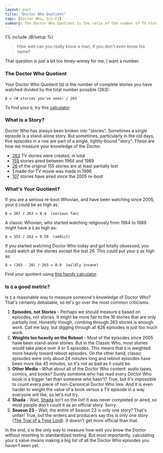 ```yaml
---
layout: post
title: "Doctor Who Quotient"
tags: [Doctor Who, Sci-Fi]
summary: The Doctor Who Quotient is the ratio of the number of TV stories you've seen to the total. It's a measure of how well you know the Doctor. It's also a way to keep track of which episodes you haven't seen yet.
---
```

{% include JB/setup %}

> How well can you really know a man, if you don't even know his name?

That question is just a bit too timey-wimey for me. I want a number.

### The Doctor Who Quotient

Your Doctor Who Quotient (`Q`) is the number of complete stories you have watched divided by the total number possible (263):

    Q = (# stories you've seen) / 263

To find your `Q`, try this [calculator](/q.html).

### What is a Story?

Doctor Who has always been broken into "stories". Sometimes a single episode is a stand-alone story. But sometimes, particularly in the old days, five episodes in a row are part of a single, tightly-bound "story". These are how we measure your knowledge of the Doctor.

* [263](https://en.wikipedia.org/wiki/List_of_Doctor_Who_serials#Series_overview) TV stories were created, in total
* [155](https://en.wikipedia.org/wiki/List_of_Doctor_Who_serials#First_Doctor) stories aired between 1964 and 1989
* [26](https://en.wikipedia.org/wiki/Doctor_Who_missing_episodes) of the original 155 stories are at least partially lost
* [1](https://en.wikipedia.org/wiki/Doctor_Who_%28film%29) made-for-TV movie was made in 1996
* [107](https://en.wikipedia.org/wiki/List_of_Doctor_Who_serials#Ninth_Doctor) stories have aired since the 2005 re-boot

### What's Your Quotient?

If you are a serious re-boot Whovian, and have been watching since 2005, your `Q` could be as high as:

    Q = 107 / 263 = 0.4  (serious fan)

A classic Whovian, who started watching religiously from 1964 to 1989 might have a `Q` as high as:

    Q = 155 / 263 = 0.59  (addict)

If you started watching Doctor Who today and got totally obsessed, you could watch all the stories except the lost 26. This could put your `Q` as high as:

    Q = (263 - 26) / 263 = 0.9  (wildly insane)

Find your quotient using [this handy calculator](/q.html).

### Is `Q` a good metric?

Is `Q` a reasonable way to measure someone's knowledge of Doctor Who? That's certainly debatable, so let's go over the most common criticisms:

1. **Episodes, not Stories** - Perhaps we should measure `Q` based on episodes, not stories. It might be more fair to the 16 stories that are only partially lost. Honestly though, combing through 263 stories is enough work. Call me lazy, but digging through all 826 episodes is just too much work.
2. **Weights too heavily on the Reboot** - Most of the episodes since 2005 have been stand-alone stories. But in the Classic Who, most stories would take place over 4 or 5 episodes. This means that `Q` is weighted more heavily toward reboot episodes. On the other hand, classic episodes were only about 24 minutes long and reboot episodes have been more like 45 minutes, so it's not as bad as it could be.
3. **Other Media** - What about all of the Doctor Who content: audio tapes, comics, and books? Surely someone who has read every Doctor Who book is a bigger fan than someone who hasn't? True, but it's impossible to count every piece of non-Canonical Doctor Who lore. And it is even harder to weight the value of a book versus a TV episode in a way everyone will like, so let's not try.
4. **Shada** - Wait, [Shada](https://en.wikipedia.org/wiki/Shada) isn't on the list! It was never completed or aired, so most people don't count it as an official story. Sorry.
5. **Season 23** - Wait, the entire of Season 23 is only one story? That's unfair! True, but the writers and producers say this is only one story ([The Trial of a Time Lord](https://en.wikipedia.org/wiki/The_Trial_of_a_Time_Lord)). It doesn't get more official than that.

In the end, `Q` is the only way to measure how well you know the Doctor without resorting to standardized testing. But most importantly, calculating your `Q` value means making a big list of all the Doctor Who episodes you haven't seen yet.

